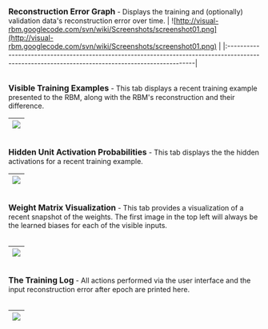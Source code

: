 <font size='3'><b>Reconstruction Error Graph</b></font> - Displays the training and (optionally) validation data's reconstruction error over time.
| ![http://visual-rbm.googlecode.com/svn/wiki/Screenshots/screenshot01.png](http://visual-rbm.googlecode.com/svn/wiki/Screenshots/screenshot01.png) |
|:--------------------------------------------------------------------------------------------------------------------------------------------------|

<br>
<font size='3'><b>Visible Training Examples</b></font> - This tab displays a recent training example presented to the RBM, along with the RBM's reconstruction and their difference.<br>
<table><thead><th> <img src='http://visual-rbm.googlecode.com/svn/wiki/Screenshots/screenshot02.png' /> </th></thead><tbody></tbody></table>

<br>
<font size='3'><b>Hidden Unit Activation Probabilities</b></font> - This tab displays the the hidden activations for a recent training example.<br>
<table><thead><th> <img src='http://visual-rbm.googlecode.com/svn/wiki/Screenshots/screenshot03.png' /> </th></thead><tbody></tbody></table>

<br>
<font size='3'><b>Weight Matrix Visualization</b></font> - This tab provides a visualization of a recent snapshot of the weights.  The first image in the top left will always be the learned biases for each of the visible inputs.<br>
<br>
<table><thead><th> <img src='http://visual-rbm.googlecode.com/svn/wiki/Screenshots/screenshot04.png' /> </th></thead><tbody></tbody></table>

<br>
<font size='3'><b>The Training Log</b></font> - All actions performed via the user interface and the input reconstruction error after epoch are printed here.<br>
<br>
<table><thead><th> <img src='http://visual-rbm.googlecode.com/svn/wiki/Screenshots/screenshot05.png' /> </th></thead><tbody>